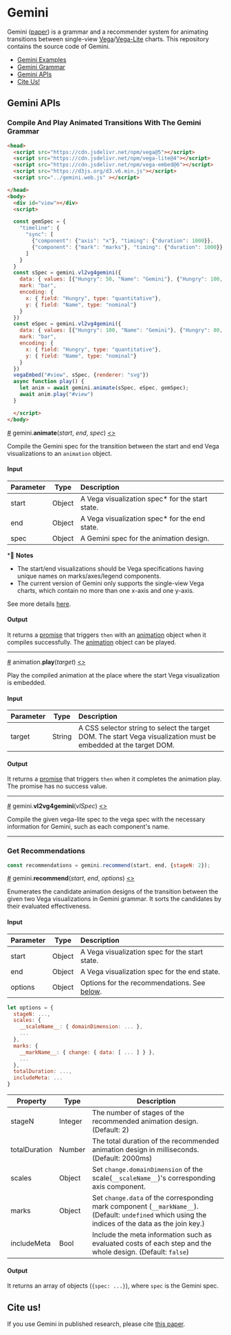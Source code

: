 # Gemini

Gemini ([paper](http://idl.cs.washington.edu/papers/gemini/)) is a
grammar and a recommender system for animating transitions between single-view [Vega](https://vega.github.io/vega)/[Vega-Lite](https://vega.github.io/vega-lite) charts. This repository contains the source code of Gemini.

- [Gemini Examples](https://uwdata.github.io/gemini-editor/)
- [Gemini Grammar](https://github.com/uwdata/gemini/wiki)
- [Gemini APIs](#gemini-api)
- [Cite Us!](#cite-us)

## Gemini APIs
### Compile And Play Animated Transitions With The Gemini Grammar
```html
<head>
  <script src="https://cdn.jsdelivr.net/npm/vega@5"></script>
  <script src="https://cdn.jsdelivr.net/npm/vega-lite@4"></script>
  <script src="https://cdn.jsdelivr.net/npm/vega-embed@6"></script>
  <script src="https://d3js.org/d3.v6.min.js"></script>
  <script src="../gemini.web.js" ></script>

</head>
<body>
  <div id="view"></div>
  <script>

  const gemSpec = {
    "timeline": {
      "sync": [
        {"component": {"axis": "x"}, "timing": {"duration": 1000}},
        {"component": {"mark": "marks"}, "timing": {"duration": 1000}}
      ]
    }
  }
  const sSpec = gemini.vl2vg4gemini({
    data: { values: [{"Hungry": 50, "Name": "Gemini"}, {"Hungry": 100, "Name": "Cordelia"}] },
    mark: "bar",
    encoding: {
      x: { field: "Hungry", type: "quantitative"},
      y: { field: "Name", type: "nominal"}
    }
  })
  const eSpec = gemini.vl2vg4gemini({
    data: { values: [{"Hungry": 100, "Name": "Gemini"}, {"Hungry": 80, "Name": "Cordelia"}] },
    mark: "bar",
    encoding: {
      x: { field: "Hungry", type: "quantitative"},
      y: { field: "Name", type: "nominal"}
    }
  })
  vegaEmbed("#view", sSpec, {renderer: "svg"})
  async function play() {
    let anim = await gemini.animate(sSpec, eSpec, gemSpec);
    await anim.play("#view")
  }

  </script>
</body>

```

<a name="animate" href="#animate">#</a>
gemini.<b>animate</b>(<i>start</i>, <i>end</i>, <i>spec</i>)
[<>](https://github.com/uwdata/gemini/blob/master/src/gemini.js#L27 "Source")

Compile the Gemini spec for the transition between the start and end Vega visualizations to an `animation` object.

#### Input

| Parameter  | Type          | Description    |
| :-------- |:-------------:| :------------- |
| start | Object | A Vega visualization spec* for the start state. |
| end | Object | A Vega visualization spec* for the end state.|
| spec | Object | A Gemini spec for the animation design. |

*📢 **Notes**
- The start/end visualizations should be Vega specifications having unique names on marks/axes/legend components.
- The current version of Gemini only supports the single-view Vega charts, which contain no more than one x-axis and one y-axis.

See more details [here](https://github.com/uwdata/gemini/wiki/Input-Vega-Vega-Lite-Visualization-Specs).

#### Output
It returns a [promise](https://developer.mozilla.org/en-US/docs/Web/JavaScript/Reference/Global_Objects/Promise) that triggers `then` with an [animation](#play) object when it compiles successfully. The [animation](#play) object can be played.

---

<a name="play" href="#play">#</a>
animation.<b>play</b>(<i>target</i>)
[<>](https://github.com/uwdata/gemini/blob/master/src/animation.js "Source")

Play the compiled animation at the place where the start Vega visualization is embedded.

#### Input

| Parameter  | Type          | Description    |
| :-------- |:-------------:| :------------- |
| target | String | A CSS selector string to select the target DOM. The start Vega visualization must be embedded at the target DOM.|

#### Output
It returns a [promise](https://developer.mozilla.org/en-US/docs/Web/JavaScript/Reference/Global_Objects/Promise) that triggers `then` when it completes the animation play. The promise has no success value.

---
<a name="vl2vg4gemini" href="#vl2vg4gemini">#</a>
gemini.<b>vl2vg4gemini</b>(<i>vlSpec</i>)
[<>](https://github.com/uwdata/gemini/blob/master/src/util/vl2vg4gemini.js "Source")

Compile the given vega-lite spec to the vega spec with the necessary information for Gemini, such as each component's name.



---
### Get Recommendations
```js
const recommendations = gemini.recommend(start, end, {stageN: 2});
```


<a name="recommend" href="#recommend">#</a>
gemini.<b>recommend</b>(<i>start</i>, <i>end</i>, <i>options</i>)
[<>](https://github.com/uwdata/gemini/blob/master/src/recommender/index.js#L8 "Source")

Enumerates the candidate animation designs of the transition between the given two Vega visualizations in Gemini grammar. It sorts the candidates by their evaluated effectiveness.

#### Input

| Parameter  | Type          | Description    |
| :-------- |:-------------:| :------------- |
| start | Object | A Vega visualization spec for the start state. |
| end | Object | A Vega visualization spec for the end state.|
| options | Object | Options for the recommendations. See [below](#options). |

```js
let options = {
  stageN: ...,
  scales: {
    __scaleName__: { domainDimension: ... },
    ...
  },
  marks: {
    __markName__: { change: { data: [ ... ] } },
    ...
  },
  totalDuration: ...,
  includeMeta: ...
}
```

| Property  | Type | Description |
| ------ | ----------- | ------ |
| stageN | Integer | The number of stages of the recommended animation design.(Default: 2) |
| totalDuration | Number | The total duration of the recommended animation design in milliseconds. (Default:  2000ms)|
| scales | Object | Set `change.domainDimension` of the scale(`__scaleName__`)'s corresponding axis component. |
| marks | Object | Set `change.data` of the corresponding mark component (`__markName__`). (Default: `undefined` which using the indices of the data as the join key.) |
| includeMeta | Bool | Include the meta information such as evaluated costs of each step and the whole design. (Default: `false`) |



#### Output

It returns an array of objects (`{spec: ...}`), where `spec` is the Gemini spec.




## Cite us!

If you use Gemini in published research, please cite [this paper](http://idl.cs.washington.edu/papers/gemini/).
